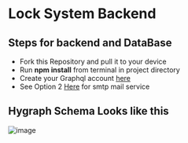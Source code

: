# Lock System Backend

## Steps for backend and DataBase 

- Fork this Repository and pull it to your device 
 - Run **npm install** from terminal in project directory
 - Create your Graphql account [here](https://hygraph.com/)
 - See Option 2 [Here](https://support.google.com/a/answer/176600?hl=en#gmail-smpt-option) for smtp mail service

## Hygraph Schema Looks like this

![image](https://user-images.githubusercontent.com/65588931/204266980-7187f5ea-0c37-4999-836f-e33dc39559ac.png)
